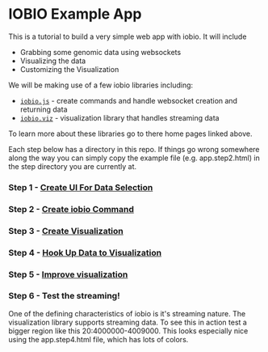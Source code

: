 # IOBIO Example App

This is a tutorial to build a very simple web app with iobio. It will include
 * Grabbing some genomic data using websockets
 * Visualizing the data
 * Customizing the Visualization

We will be making use of a few iobio libraries including:
 * [```iobio.js```](https://github.com/iobio/iobio.js) - create commands and handle websocket creation and returning data
 * [```iobio.viz```](https://github.com/iobio/iobio.viz) - visualization library that handles streaming data

To learn more about these libraries go to there home pages linked above.

Each step below has a directory in this repo. If things go wrong somewhere along the way you can simply copy the example file (e.g. app.step2.html) in the step directory you are currently at.

### Step 1 - [Create UI For Data Selection](/step1)

### Step 2 - [Create iobio Command](/step2)

### Step 3 - [Create Visualization](/step3)

### Step 4 - [Hook Up Data to Visualization](/step4)

### Step 5 - [Improve visualization](/step5)

### Step 6 - Test the streaming!
One of the defining characteristics of iobio is it's streaming nature. The visualization library supports streaming data. To see this in action test a bigger region like this 20:4000000-4009000. This looks especially nice using the app.step4.html file, which has lots of colors.
